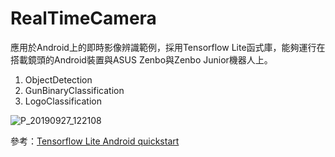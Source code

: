 # RealTimeCamera
應用於Android上的即時影像辨識範例，採用Tensorflow Lite函式庫，能夠運行在搭載鏡頭的Android裝置與ASUS Zenbo與Zenbo Junior機器人上。 

1. ObjectDetection
2. GunBinaryClassification
3. LogoClassification


![P_20190927_122108](https://user-images.githubusercontent.com/25738593/67629401-0139ab80-f8b0-11e9-8455-f455f4065eba.jpg)

參考：[Tensorflow Lite Android quickstart](https://www.tensorflow.org/lite/guide/android)
